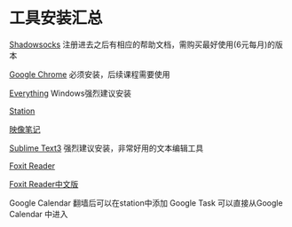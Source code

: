 # 工具安装汇总

[Shadowsocks](https://tiyun1.cf/auth/register?aff=10669) 注册进去之后有相应的帮助文档，需购买最好使用\(6元每月\)的版本

[Google Chrome](https://www.google.cn/intl/zh-CN/chrome/?brand=CHBD&gclid=Cj0KCQiAk-7jBRD9ARIsAEy8mh685-l1LTsIQcK34d6s1omizMj7Htifm5tlR-K93HTt4nE7xX0qLTYaAtvJEALw_wcB&gclsrc=aw.ds) 必须安装，后续课程需要使用

[Everything](https://www.voidtools.com/zh-cn/) Windows强烈建议安装

[Station](https://getstation.com)

[映像笔记](https://www.yinxiang.com/download/)

[Sublime Text3](https://www.sublimetext.com/3) 强烈建议安装，非常好用的文本编辑工具

[Foxit Reader](https://www.foxitsoftware.com/pdf-reader/)

[Foxit Reader中文版](https://www.foxitsoftware.cn/downloads/)

Google Calendar 翻墙后可以在station中添加 Google Task 可以直接从Google Calendar 中进入

